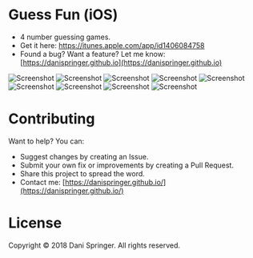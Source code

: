 # Guess Fun (iOS)
- 4 number guessing games.
- Get it here: https://itunes.apple.com/app/id1406084758
- Found a bug? Want a feature? Let me know: [https://danispringer.github.io](https://danispringer.github.io)

![Screenshot](https://raw.githubusercontent.com/DaniSpringer/guess-fun/master/sc/sc-resized/i00001-resized.jpg) ![Screenshot](https://raw.githubusercontent.com/DaniSpringer/guess-fun/master/sc/sc-resized/i00002-resized.jpg) ![Screenshot](https://raw.githubusercontent.com/DaniSpringer/guess-fun/master/sc/sc-resized/i00003-resized.jpg) ![Screenshot](https://raw.githubusercontent.com/DaniSpringer/guess-fun/master/sc/sc-resized/i00004-resized.jpg) ![Screenshot](https://raw.githubusercontent.com/DaniSpringer/guess-fun/master/sc/sc-resized/i00005-resized.jpg) ![Screenshot](https://raw.githubusercontent.com/DaniSpringer/guess-fun/master/sc/sc-resized/i00006-resized.jpg) ![Screenshot](https://raw.githubusercontent.com/DaniSpringer/guess-fun/master/sc/sc-resized/i00007-resized.jpg) ![Screenshot](https://raw.githubusercontent.com/DaniSpringer/guess-fun/master/sc/sc-resized/i00008-resized.jpg) ![Screenshot](https://raw.githubusercontent.com/DaniSpringer/guess-fun/master/sc/sc-resized/i00009-resized.jpg)



# Contributing
Want to help? You can:
- Suggest changes by creating an Issue.
- Submit your own fix or improvements by creating a Pull Request.
- Share this project to spread the word.
- Contact me: [https://danispringer.github.io/](https://danispringer.github.io/)

# License
Copyright © 2018 Dani Springer. All rights reserved.